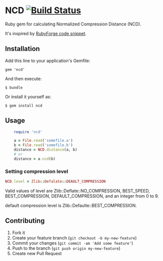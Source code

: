 # NCD [![Build Status](https://travis-ci.org/masatanish/ncd.png)](https://travis-ci.org/masatanish/ncd)
Ruby gem for calculating Normalized Compression Distance (NCD).

It's inspired by [RubyForge code snippet](http://rubyforge.org/snippet/detail.php?type=snippet&id=3).

## Installation

Add this line to your application's Gemfile:

    gem 'ncd'

And then execute:

    $ bundle

Or install it yourself as:

    $ gem install ncd

## Usage
```ruby
    require 'ncd'

    a = File.read('somefile.a')
    b = File.read('somefile.b')
    distance = NCD.distance(a, b)
    # or 
    distance = a.ncd(b)
```
### Setting compression level

```ruby
NCD.level = Zlib::Defalate::DEAULT_COMPRESSION
```
Valid values of level are Zlib::Deflate::NO_COMPRESSION, BEST_SPEED, BEST_COMPRESSION, DEFAULT_COMPRESSION, and an integer from 0 to 9.

default compression level is Zlib::Defaulte::BEST_COMPRESSION.

## Contributing

1. Fork it
2. Create your feature branch (`git checkout -b my-new-feature`)
3. Commit your changes (`git commit -am 'Add some feature'`)
4. Push to the branch (`git push origin my-new-feature`)
5. Create new Pull Request

